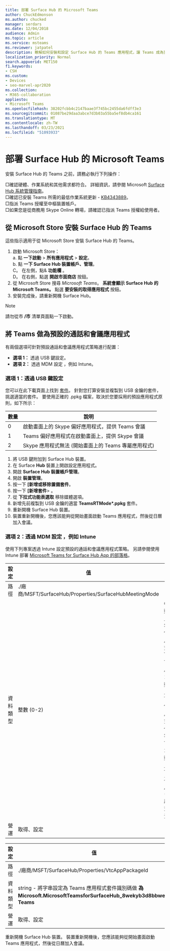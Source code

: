```yaml
---
title: 部署 Surface Hub 的 Microsoft Teams
author: ChuckEdmonson
ms.author: chucked
manager: serdars
ms.date: 12/04/2018
audience: Admin
ms.topic: article
ms.service: msteams
ms.reviewer: jatpatel
description: 瞭解如何安裝和設定 Surface Hub 的 Teams 應用程式，讓 Teams 成為預設的通話和會議應用程式。
localization_priority: Normal
search.appverid: MET150
f1.keywords:
- CSH
ms.custom:
- Devices
- seo-marvel-apr2020
ms.collection:
- M365-collaboration
appliesto:
- Microsoft Teams
ms.openlocfilehash: 38202fcbb4c2147baae3f745bc2455da6fdff3e3
ms.sourcegitcommit: 01087be29daa3abce7d3b03a55ba5ef8db4ca161
ms.translationtype: MT
ms.contentlocale: zh-TW
ms.lasthandoff: 03/23/2021
ms.locfileid: "51093933"
---
```

<a name="deploy-microsoft-teams-for-surface-hub"></a>部署 Surface Hub 的 Microsoft Teams
======================================

安裝 Surface Hub 的 Teams 之前，請務必執行下列操作：

 □確認硬體、作業系統和其他需求都符合。 詳細資訊，請參閱 Microsoft [Surface Hub 系統管理指南](/surface-hub/)。<br>
 □確認已安裝 Teams 所需的最低作業系統更新 - [KB4343889](https://support.microsoft.com/help/4343889)。<br>
 □指派 Teams 授權至中樞裝置帳戶。<br>
 □如果您是從商務用 Skype Online 轉場，請確認已指派 Teams 授權給使用者。

## <a name="install-teams-for-surface-hub-from-the-microsoft-store"></a>從 Microsoft Store 安裝 Surface Hub 的 Teams 

這些指示適用于從 Microsoft Store 安裝 Surface Hub 的 Teams。 
 
1. 啟動 Microsoft Store：<br>
   a. 點 **一下啟動**  >  **所有應用程式**  >  **設定**。<br> b. 點 **一下 Surface Hub 裝置帳戶、管理**。<br>
   C。 在左側，點& **功能欄** 。<br> D。 在右側，點選 **開啟市面商店** 按鈕。 
2. 從 Microsoft Store 搜尋 *Microsoft Teams*。 **系統會顯示 Surface Hub 的 Microsoft Teams。** 點選 **要安裝的取得應用程式** 按鈕。  
3. 安裝完成後，請重新開機 Surface Hub。 

> [!NOTE]
> 請勿從市 **/市** 清單頁面點一下啟動。

## <a name="make-teams-the-default-calling-and-meetings-application"></a>將 Teams 做為預設的通話和會議應用程式
 
有兩個選項可針對預設通話和會議應用程式策略進行配置： 

- **選項 1：** 透過 USB 鍵設定。 
- **選項 2：** 透過 MDM 設定 ，例如 Intune。
 
### <a name="option-1-configure-via-usb-key"></a>選項 1：透過 USB 鍵設定 
 
您可以在此下載頁面上找到 [套件](https://1drv.ms/f/s!ArcnbnREun0Vnp9Wps9MlWB-UJZw3g)。 針對您打算安裝並複製到 USB 金鑰的套件，挑選適當的套件。 要使用正確的 .ppkg 檔案，取決於您要採用的預設應用程式原則，如下所示： 

|數量  |說明  |
|---------|---------|
|0     | 啟動畫面上的 Skype 偏好應用程式，提供 Teams 會議        |
|1     | Teams 偏好應用程式在啟動畫面上，提供 Skype 會議        |
|2     | Skype 應用程式無法 (開始畫面上的 Teams 專屬應用程式)         |
 
1. 將 USB 鍵附加到 Surface Hub 裝置。 
2. 在 Surface **Hub** 裝置上開啟設定應用程式。 
3. 開啟 **Surface Hub 裝置帳戶管理**。
4. 開啟 **裝置管理**。 
5. 按一下 **[新增或移除置備套件**。 
6. 按一下 **[新增套件**> 。
7. 從 **下拉式功能表選取** 移除媒體選項。 
8. 新增先前複製到 USB 金鑰的適當 <strong>TeamsRTMode*.ppkg</strong> 套件。 
9. 重新開機 Surface Hub 裝置。 
10. 裝置重新開機後，您應該能夠從開始畫面啟動 Teams 應用程式，然後從日曆加入會議。 

### <a name="option-2-configure-via-mdm-such-as-intune"></a>選項 2：透過 MDM 設定 ，例如 Intune 

使用下列專案透過 Intune 設定預設的通話和會議應用程式策略。 另請參閱使用 Intune 部署 [Microsoft Teams for Surface Hub App 的部落格](https://y0av.me/2018/07/16/deploy-the-microsoft-teams-for-surface-hub-app-using-intune/)。

|設定   |值    |說明    |
|----------|---------|---------|
|路徑      | ./廠商/MSFT/SurfaceHub/Properties/SurfaceHubMeetingMode        |
|資料類型 | 整數 (0-2)    |0 - 啟動畫面上的 Skype 偏好應用程式，Teams 會議可用<br>1 - 啟動畫面上的 Teams 偏好應用程式，提供 Skype 會議<br>2 - 啟動畫面上的 Teams 專屬應用程式 (Skype 應用程式無法)  |
|營運| 取得、設定        |

|設定   |值    |
|----------|---------|
|路徑      | ./廠商/MSFT/SurfaceHub/Properties/VtcAppPackageId        |
|資料類型 | string - 將字串設定為 Teams 應用程式套件識別碼做 **為Microsoft.MicrosoftTeamsforSurfaceHub_8wekyb3d8bbwe！Teams** |
|營運| 取得、設定        |

重新開機 Surface Hub 裝置。 裝置重新開機後，您應該能夠從開始畫面啟動 Teams 應用程式，然後從日曆加入會議。